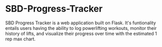 # SBD-Progress-Tracker
SBD Progress Tracker is a web application built on Flask. It's funtionality entails users having the ability to log powerlifting workouts, monitor their history of lifts, and visualize their progress over time with the estimated 1 rep max chart. 

